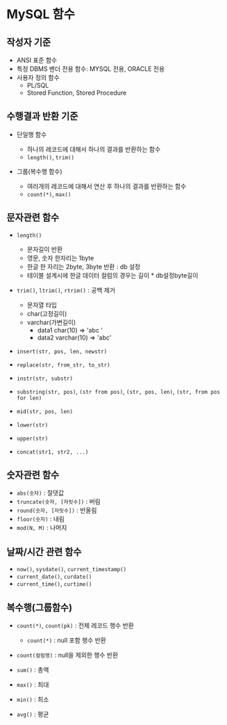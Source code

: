 # MySQL 함수

## 작성자 기준
- ANSI 표준 함수
- 특정 DBMS 벤더 전용 함수: MYSQL 전용, ORACLE 전용
- 사용자 정의 함수
    * PL/SQL
    * Stored Function, Stored Procedure


## 수행결과 반환 기준
- 단일행 함수
    * 하나의 레코드에 대해서 하나의 결과를 반환하는 함수
    * `length()`, `trim()`

- 그룹(복수행 함수)
    * 여러개의 레코드에 대해서 연산 후 하나의 결과를 반환하는 함수
    * `count(*)`, `max()`

## 문자관련 함수
- `length()`
    * 문자길이 반환
    * 영문, 숫자 한자리는 1byte
    * 한글 한 자리는 2byte, 3byte 반환 : db 설정
    * 테이블 설계시에 한글 데이터 컬럼의 경우는 길이 * db설정byte길이

- `trim()`, `ltrim()`, `rtrim()` : 공백 제거
    * 문자열 타입
    * char(고정길이)
    * varchar(가변길이)
        - data1 char(10)	=> 'abc       '
        - data2 varchar(10)	=> 'abc'	


- `insert(str, pos, len, newstr)`   


- `replace(str, from_str, to_str)`   


- `instr(str, substr)`	  


- `substring(str, pos)`, `(str from pos)`, `(str, pos, len)`, `(str, from pos for len)`


- `mid(str, pos, len)`	


- `lower(str)`


- `upper(str)`	


- `concat(str1, str2, ...)`



## 숫자관련 함수
- `abs(숫자)` : 절댓값
- `truncate(숫자, [자릿수])` : 버림
- `round(숫자, [자릿수])` : 반올림
- `floor(숫자)` : 내림
- `mod(N, M)` : 나머지


## 날짜/시간 관련 함수
- `now()`, `sysdate()`, `current_timestamp()`
- `current_date()`, `curdate()`
- `current_time()`, `curtime()`


## 복수행(그룹함수)
- `count(*)`, `count(pk)` : 전체 레코드 행수 반환
    * `count(*)` : null 포함 행수 반환


- `count(컬럼명)` : null을 제외한 행수 반환


- `sum()` : 총액


- `max()` : 최대


- `min()` : 최소


- `avg()` : 평균
